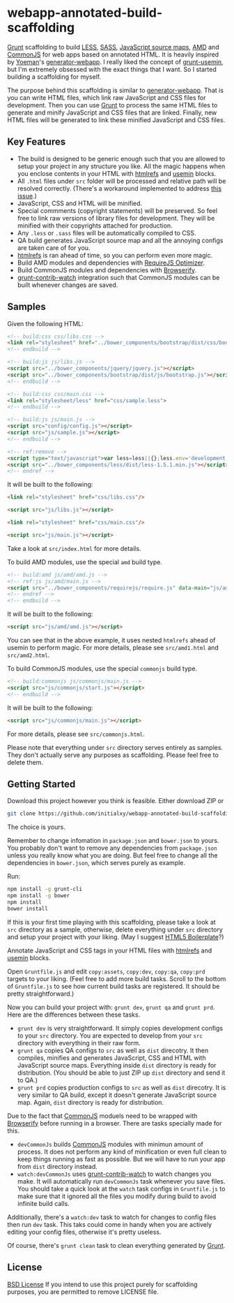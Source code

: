 webapp-annotated-build-scaffolding
==================================

[Grunt](http://gruntjs.com/) scaffolding to build [LESS](http://lesscss.org/), [SASS](http://sass-lang.com/), [JavaScript source maps](http://www.html5rocks.com/en/tutorials/developertools/sourcemaps/), [AMD](http://requirejs.org/docs/optimization.html) and [CommonJS](http://wiki.commonjs.org/wiki/CommonJS) for web apps based on annotated HTML. It is heavily inspired by [Yoeman](http://yeoman.io/)'s [generator-webapp](https://github.com/yeoman/generator-webapp). I really liked the concept of [grunt-usemin](https://github.com/yeoman/grunt-usemin), but I'm extremely obsessed with the exact things that I want. So I started building a scaffolding for myself.

The purpose behind this scaffolding is similar to [generator-webapp](https://github.com/yeoman/generator-webapp). That is you can write HTML files, which link raw JavaScript and CSS files for development. Then you can use [Grunt](http://gruntjs.com/) to process the same HTML files to generate and minify JavaScript and CSS files that are linked. Finally, new HTML files will be generated to link these minified JavaScript and CSS files.

Key Features
------------

* The build is designed to be generic enough such that you are allowed to setup your project in any structure you like. All the magic happens when you enclose contents in your HTML with [htmlrefs](https://github.com/tactivos/grunt-htmlrefs) and [usemin](https://github.com/yeoman/grunt-usemin) blocks.
* All `.html` files under `src` folder will be processed and relative path will be resolved correctly. (There's a workaround implemented to address [this issue](https://github.com/yeoman/grunt-usemin/issues/184).)
* JavaScript, CSS and HTML will be minified.
* Special commments (copyright statements) will be preserved. So feel free to link raw versions of library files for development. They will be minified with their copyrights attached for production.
* Any `.less` or `.sass` files will be automatically compiled to CSS.
* QA build generates JavaScript source map and all the annoying configs are taken care of for you.
* [htmlrefs](https://github.com/tactivos/grunt-htmlrefs) is ran ahead of time, so you can perform even more magic.
* Build AMD modules and dependencies with [RequireJS Optimizer](http://requirejs.org/docs/optimization.html).
* Build CommonJS modules and dependencies with [Browserify](http://browserify.org/).
* [grunt-contrib-watch](https://github.com/gruntjs/grunt-contrib-watch) integration such that CommonJS modules can be built whenever changes are saved.

Samples
-------

Given the following HTML:

```html
<!-- build:css css/libs.css -->
<link rel="stylesheet" href="../bower_components/bootstrap/dist/css/bootstrap.css">
<!-- endbuild -->

<!-- build:js js/libs.js -->
<script src="../bower_components/jquery/jquery.js"></script>
<script src="../bower_components/bootstrap/dist/js/bootstrap.js"></script>
<!-- endbuild -->

<!-- build:css css/main.css -->
<link rel="stylesheet/less" href="css/sample.less">
<!-- endbuild -->

<!-- build:js js/main.js -->
<script src="config/config.js"></script>
<script src="js/sample.js"></script>
<!-- endbuild -->

<!-- ref:remove -->
<script type="text/javascript">var less=less||{};less.env='development';</script>
<script src="../bower_components/less/dist/less-1.5.1.min.js"></script>
<!-- endref -->
```

It will be built to the following:

```html
<link rel="stylesheet" href="css/libs.css"/>

<script src="js/libs.js"></script>

<link rel="stylesheet" href="css/main.css"/>

<script src="js/main.js"></script>
```

Take a look at `src/index.html` for more details.

To build AMD modules, use the special `amd` build type.

```html
<!-- build:amd js/amd/amd.js -->
<!-- ref:js js/amd/main.js -->
<script src="../bower_components/requirejs/require.js" data-main="js/amd/main"></script>
<!-- endref -->
<!-- endbuild -->
```

It will be built to the following:

```html
<script src="js/amd/amd.js"></script>
```

You can see that in the above example, it uses nested `htmlrefs` ahead of usemin to perform magic. For more details, please see `src/amd1.html` and `src/amd2.html`.

To build CommonJS modules, use the special `commonjs` build type.

```html
<!-- build:commonjs js/commonjs/main.js -->
<script src="js/commonjs/start.js"></script>
<!-- endbuild -->
```

It will be built to the following:

```html
<script src="js/commonjs/main.js"></script>
```

For more details, please see `src/commonjs.html`.

Please note that everything under `src` directory serves entirely as samples. They don't actually serve any purposes as scaffolding. Please feel free to delete them.

Getting Started
---------------

Download this project however you think is feasible. Either download ZIP or

```bash
git clone https://github.com/initialxy/webapp-annotated-build-scaffolding.git
```

The choice is yours.

Remember to change infomation in `package.json` and `bower.json` to yours. You probably don't want to remove any dependencies from `package.json` unless you really know what you are doing. But feel free to change all the dependencies in `bower.json`, which serves purely as example.

Run:

```bash
npm install -g grunt-cli
npm install -g bower
npm install
bower install
```

If this is your first time playing with this scaffolding, please take a look at `src` directory as a sample, otherwise, delete everything under `src` directory and setup your project with your liking. (May I suggest [HTML5 Boilerplate](http://html5boilerplate.com/)?)

Annotate JavaScript and CSS tags in your HTML files with [htmlrefs](https://github.com/tactivos/grunt-htmlrefs) and [usemin](https://github.com/yeoman/grunt-usemin) blocks.

Open `Gruntfile.js` and edit `copy:assets`, `copy:dev`, `copy:qa`, `copy:prd` targets to your liking. (Feel free to add more build tasks. Scroll to the bottom of `Gruntfile.js` to see how current build tasks are registered. It should be pretty straightforward.)

Now you can build your project with: `grunt dev`, `grunt qa` and `grunt prd`. Here are the differences between these tasks.

* `grunt dev` is very straightforward. It simply copies development configs to your `src` directory. You are expected to develop from your `src` directory with everything in their raw form.
* `grunt qa` copies QA configs to `src` as well as `dist` direcotry. It then compiles, minifies and generates JavaScript, CSS and HTML with JavaScript source maps. Everything inside `dist` directory is ready for distribution. (You should be able to just ZIP up `dist` directory and send it to QA.)
* `grunt prd` copies production configs to `src` as well as `dist` direcotry. It is very similar to QA build, except it doesn't generate JavaScript source map. Again, `dist` directory is ready for distribution.

Due to the fact that [CommonJS](http://wiki.commonjs.org/wiki/CommonJS) moduels need to be wrapped with [Browserify](http://browserify.org/) before running in a browser. There are tasks specially made for this.

* `devCommonJs` builds [CommonJS](http://wiki.commonjs.org/wiki/CommonJS) modules with minimun amount of process. It does not perform any kind of minification or even full clean to keep things running as fast as possible. But we will have to run your app from `dist` directory instead.
* `watch:devCommonJs` uses [grunt-contrib-watch](https://github.com/gruntjs/grunt-contrib-watch) to watch changes you make. It will automatically run `devCommonJs` task whenever you save files. You should take a quick look at the `watch` task configs in `Gruntfile.js` to make sure that it ignored all the files you modify during build to avoid infinite build calls.

Additionally, there's a `watch:dev` task to watch for changes to config files then run `dev` task. This taks could come in handy when you are actively editing your config files, otherwise it's pretty useless.

Of course, there's `grunt clean` task to clean everything generated by [Grunt](http://gruntjs.com/).

License
-------

[BSD License](http://opensource.org/licenses/bsd-license.php) If you intend to use this project purely for scaffolding purposes, you are permitted to remove LICENSE file.

